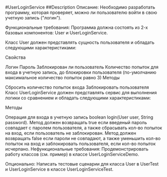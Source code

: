 #UserLoginService
##Description
   Описание:
   Необходимо разработать программу, которая проверяет, можно ли пользователю войти в свою учетную запись ("логин").

Функциональные требования:
Программа должна состоять из 2-х базовых компонентов: User и UserLoginService.

Класс User должен представлять сущность пользователя и обладать следующими характеристиками:

Свойства

Логин
Пароль
Заблокирован ли пользователь
Количество попыток для входа в учетную запись, до блокировки пользователя (по-умолчанию максимальное количество попыток равно 3)
Методы

Сбросить количество попыток входа
Заблокировать пользователя
Класс UserLoginService должен представлять сервис для выполнения логики со сравнением и обладать следующими характеристиками:

Методы

Операция для входа в учетную запись boolean login(User user, String password). Метод должен возвращать true если введеный пароль совпадает с паролем пользователя, а также сбрасывать кол-во попыток на вход, если пользователь не заблокирован. Метод должен возвращать false если пароли не совпадают, а также уменьшить кол-во попыток на вход и заблокировать пользователя, если кол-во попыток исчерпано.
Нефункциональные требования:
Продемонстрировать работу классов (см. пример) в классе UserLoginServiceDemo.

Опционально: Написать тестовые сценарии для класса User в UserTest и UserLoginService в классе UserLoginServiceTest.